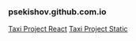 ### psekishov.github.com.io
[Taxi Project React](http://psekishov.github.io/react-taxi/ "React Site Taxi")
[Taxi Project Static](http://psekishov.github.io/static-taxi/ "React Site Taxi")

